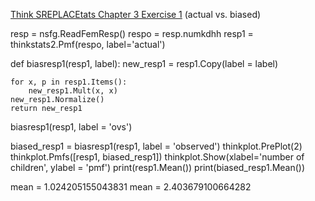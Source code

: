 [Think SREPLACEtats Chapter 3 Exercise 1](http://greenteapress.com/thinkstats2/html/thinkstats2004.html#toc31) (actual vs. biased)

>>  
resp = nsfg.ReadFemResp()
respo = resp.numkdhh
resp1 = thinkstats2.Pmf(respo, label='actual')

def biasresp1(resp1, label):
    new_resp1 = resp1.Copy(label = label)
    
    for x, p in resp1.Items():
        new_resp1.Mult(x, x)
    new_resp1.Normalize()
    return new_resp1
biasresp1(resp1, label = 'ovs')

biased_resp1 = biasresp1(resp1, label = 'observed')
thinkplot.PrePlot(2)
thinkplot.Pmfs([resp1, biased_resp1])
thinkplot.Show(xlabel='number of children', ylabel = 'pmf')
print(resp1.Mean())
print(biased_resp1.Mean())


mean = 1.024205155043831
mean = 2.403679100664282
<Figure size 576x432 with 0 Axes>
